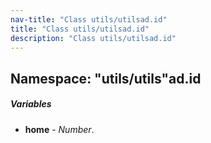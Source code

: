 ```yaml
---
nav-title: "Class utils/utilsad.id"
title: "Class utils/utilsad.id"
description: "Class utils/utilsad.id"
---
```

## Namespace: "utils/utils"ad.id

##### Variables
 - **home** - _Number_.